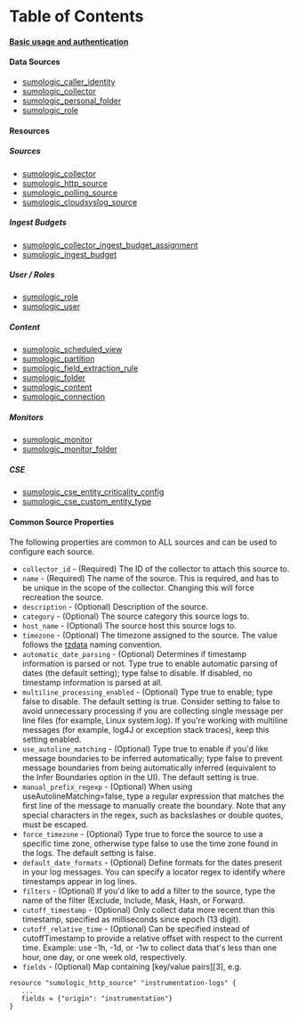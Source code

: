 # Table of Contents

#### [Basic usage and authentication][0]

#### Data Sources
  + [sumologic_caller_identity][10]
  + [sumologic_collector][11]
  + [sumologic_personal_folder][12]
  + [sumologic_role][13]

#### Resources
##### Sources
  + [sumologic_collector][20]
  + [sumologic_http_source][21]
  + [sumologic_polling_source][22]
  + [sumologic_cloudsyslog_source][23]
  
##### Ingest Budgets
  + [sumologic_collector_ingest_budget_assignment][24]
  + [sumologic_ingest_budget][25]

##### User / Roles
  + [sumologic_role][30]
  + [sumologic_user][31]
  
##### Content
  + [sumologic_scheduled_view][40]
  + [sumologic_partition][41]
  + [sumologic_field_extraction_rule][42]
  + [sumologic_folder][43]
  + [sumologic_content][44]
  + [sumologic_connection][45]

##### Monitors
  + [sumologic_monitor][46]
  + [sumologic_monitor_folder][47]

##### CSE
+ [sumologic_cse_entity_criticality_config][54]
+ [sumologic_cse_custom_entity_type][55]


#### Common Source Properties

The following properties are common to ALL sources and can be used to configure each source.

- `collector_id` - (Required) The ID of the collector to attach this source to.
- `name` - (Required) The name of the source. This is required, and has to be unique in the scope of the collector. Changing this will force recreation the source.
- `description` - (Optional) Description of the source.
- `category` - (Optional) The source category this source logs to.
- `host_name` - (Optional) The source host this source logs to.
- `timezone` - (Optional) The timezone assigned to the source. The value follows the [tzdata][2] naming convention.
- `automatic_date_parsing` - (Optional) Determines if timestamp information is parsed or not. Type true to enable automatic parsing of dates (the default setting); type false to disable. If disabled, no timestamp information is parsed at all.
- `multiline_processing_enabled` - (Optional) Type true to enable; type false to disable. The default setting is true. Consider setting to false to avoid unnecessary processing if you are collecting single message per line files (for example, Linux system.log). If you're working with multiline messages (for example, log4J or exception stack traces), keep this setting enabled.
- `use_autoline_matching` - (Optional) Type true to enable if you'd like message boundaries to be inferred automatically; type false to prevent message boundaries from being automatically inferred (equivalent to the Infer Boundaries option in the UI). The default setting is true.
- `manual_prefix_regexp` - (Optional) When using useAutolineMatching=false, type a regular expression that matches the first line of the message to manually create the boundary. Note that any special characters in the regex, such as backslashes or double quotes, must be escaped.
- `force_timezone` - (Optional) Type true to force the source to use a specific time zone, otherwise type false to use the time zone found in the logs. The default setting is false.
- `default_date_formats` - (Optional) Define formats for the dates present in your log messages. You can specify a locator regex to identify where timestamps appear in log lines. 
- `filters` - (Optional) If you'd like to add a filter to the source, type the name of the filter (Exclude, Include, Mask, Hash, or Forward. 
- `cutoff_timestamp` - (Optional) Only collect data more recent than this timestamp, specified as milliseconds since epoch (13 digit). 
- `cutoff_relative_time` - (Optional) Can be specified instead of cutoffTimestamp to provide a relative offset with respect to the current time. Example: use -1h, -1d, or -1w to collect data that's less than one hour, one day, or one week old, respectively.
- `fields` - (Optional) Map containing [key/value pairs][3], e.g.
```
resource "sumologic_http_source" "instrumentation-logs" {
   ...
   fields = {"origin": "instrumentation"}
}

```

[0]: index.html.markdown
[2]: https://en.wikipedia.org/wiki/Tz_database
[10]: d/caller_identity.html.markdown
[11]: d/collector.html.markdown
[12]: d/personal_folder.html.markdown
[13]: d/role.html.markdown
[20]: r/collector.html.markdown
[21]: r/http_source.html.markdown
[22]: r/polling_source.html.markdown
[23]: r/cloudsyslog_source.html.markdown
[24]: r/collector_ingest_budget_assignment.html.markdown
[25]: r/ingest_budget.html.markdown
[30]: r/role.html.markdown
[31]: r/user.html.markdown
[40]: r/scheduled_view.html.markdown
[41]: r/partition.html.markdown
[42]: r/field_extraction_rule.html.markdown
[43]: r/folder.html.markdown
[44]: r/content.html.markdown
[45]: r/connection.html.markdown
[46]: r/monitor.html.markdown
[47]: r/monitor_folder.html.markdown

[54]: r/cse_entity_criticality_config.html.markdown
[55]: r/cse_custom_entity_type.html.markdown
